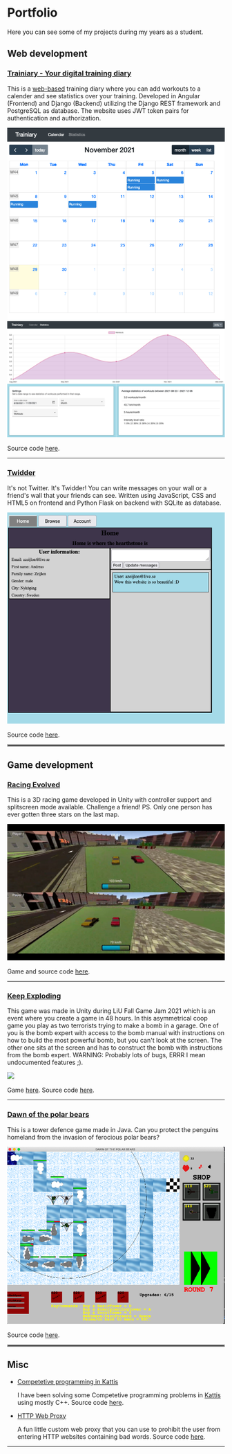 # Portfolio
Here you can see some of my projects during my years as a student. 

## Web development

### [Trainiary - Your digital training diary](https://trainiary.herokuapp.com) 

This is a [web-based](https://trainiary.herokuapp.com) training diary where you can add workouts to a calender and see statistics over your training. Developed in Angular (Frontend) and Django (Backend) utilizing the Django REST framework and PostgreSQL as database. The website uses JWT token pairs for authentication and authorization.

<img src="images/trainiary-calendar.png?raw=true"/>
<img src="images/trainiary-statistics.png?raw=true"/>

Source code [here](https://github.com/AndreasZeijlon/Trainiary).

---

### [Twidder](https://github.com/AndreasZeijlon/Twidder)

It's not Twitter. It's Twidder! You can write messages on your wall or a friend's wall that your friends can see. Written using JavaScript, CSS and HTML5 on frontend and Python Flask on backend with SQLite as database.

<img src="images/twidder.png?raw=true"/>

Source code [here](https://github.com/AndreasZeijlon/Twidder).

<hr style="border:2px solid gray">

## Game development

### [Racing Evolved](https://github.com/AndreasZeijlon/RacingEvolved)

This is a 3D racing game developed in Unity with controller support and splitscreen mode available. Challenge a friend! PS. Only one person has ever gotten three stars on the last map.

<img src="images/racingevolvedsplitscreen.png?raw=true"/>


Game and source code [here](https://github.com/AndreasZeijlon/RacingEvolved).

---

### [Keep Exploding](https://andreaszeijlon.itch.io/keep-exploding-v2)

This game was made in Unity during LiU Fall Game Jam 2021 which is an event where you create a game in 48 hours. In this asymmetrical coop game you play as two terrorists trying to make a bomb in a garage. One of you is the bomb expert with access to the bomb manual with instructions on how to build the most powerful bomb, but you can't look at the screen. The other one sits at the screen and has to construct the bomb with instructions from the bomb expert. WARNING: Probably lots of bugs, ERRR I mean undocumented features ;).

<img src="images/keepexploding.png?raw=true"/>

Game [here](https://andreaszeijlon.itch.io/keep-exploding-v2).
Source code [here](https://github.com/AndreasZeijlon/KeepExploding).

---

### [Dawn of the polar bears](https://github.com/AndreasZeijlon/DawnOfThePolarBears)

This is a tower defence game made in Java. Can you protect the penguins homeland from the invasion of ferocious polar bears?

<img src="images/dawnofthepolarbears.png?raw=true"/>


Source code [here](https://github.com/AndreasZeijlon/DawnOfThePolarBears).

<hr style="border:2px solid gray">

## Misc
- [Competetive programming in Kattis](https://open.kattis.com/)

    I have been solving some Competetive programming problems in [Kattis](https://open.kattis.com/) using mostly C++. Source code [here](https://github.com/AndreasZeijlon/KattisProblems).

- [HTTP Web Proxy](https://github.com/AndreasZeijlon/HTTP-Proxy)

    A fun little custom web proxy that you can use to prohibit the user from entering HTTP websites containing bad words. Source code [here](https://github.com/AndreasZeijlon/HTTP-Proxy).

---